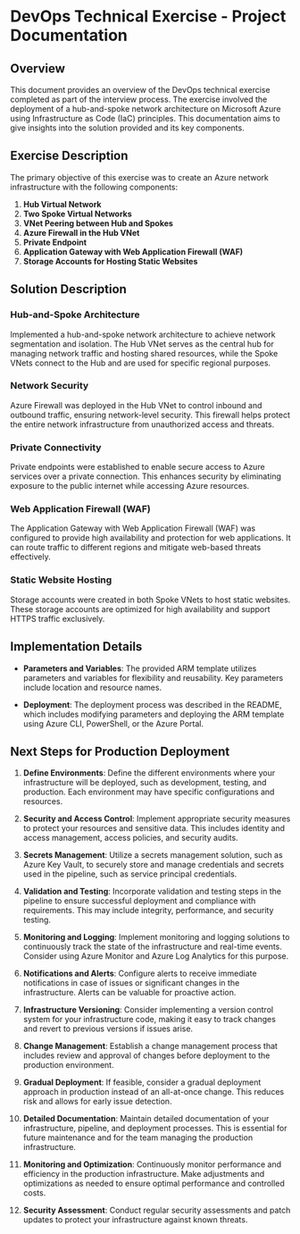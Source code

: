 # DevOps Technical Exercise - Project Documentation

## Overview

This document provides an overview of the DevOps technical exercise completed as part of the interview process. The exercise involved the deployment of a hub-and-spoke network architecture on Microsoft Azure using Infrastructure as Code (IaC) principles. This documentation aims to give insights into the solution provided and its key components.

## Exercise Description

The primary objective of this exercise was to create an Azure network infrastructure with the following components:

1. **Hub Virtual Network**
2. **Two Spoke Virtual Networks**
3. **VNet Peering between Hub and Spokes**
4. **Azure Firewall in the Hub VNet**
5. **Private Endpoint**
6. **Application Gateway with Web Application Firewall (WAF)**
7. **Storage Accounts for Hosting Static Websites**

## Solution Description

### Hub-and-Spoke Architecture

Implemented a hub-and-spoke network architecture to achieve network segmentation and isolation. The Hub VNet serves as the central hub for managing network traffic and hosting shared resources, while the Spoke VNets connect to the Hub and are used for specific regional purposes.

### Network Security

Azure Firewall was deployed in the Hub VNet to control inbound and outbound traffic, ensuring network-level security. This firewall helps protect the entire network infrastructure from unauthorized access and threats.

### Private Connectivity

Private endpoints were established to enable secure access to Azure services over a private connection. This enhances security by eliminating exposure to the public internet while accessing Azure resources.

### Web Application Firewall (WAF)

The Application Gateway with Web Application Firewall (WAF) was configured to provide high availability and protection for web applications. It can route traffic to different regions and mitigate web-based threats effectively.

### Static Website Hosting

Storage accounts were created in both Spoke VNets to host static websites. These storage accounts are optimized for high availability and support HTTPS traffic exclusively.

## Implementation Details

- **Parameters and Variables**: The provided ARM template utilizes parameters and variables for flexibility and reusability. Key parameters include location and resource names.

- **Deployment**: The deployment process was described in the README, which includes modifying parameters and deploying the ARM template using Azure CLI, PowerShell, or the Azure Portal.

## Next Steps for Production Deployment

1. **Define Environments**: Define the different environments where your infrastructure will be deployed, such as development, testing, and production. Each environment may have specific configurations and resources.

2. **Security and Access Control**: Implement appropriate security measures to protect your resources and sensitive data. This includes identity and access management, access policies, and security audits.

3. **Secrets Management**: Utilize a secrets management solution, such as Azure Key Vault, to securely store and manage credentials and secrets used in the pipeline, such as service principal credentials.

4. **Validation and Testing**: Incorporate validation and testing steps in the pipeline to ensure successful deployment and compliance with requirements. This may include integrity, performance, and security testing.

5. **Monitoring and Logging**: Implement monitoring and logging solutions to continuously track the state of the infrastructure and real-time events. Consider using Azure Monitor and Azure Log Analytics for this purpose.

6. **Notifications and Alerts**: Configure alerts to receive immediate notifications in case of issues or significant changes in the infrastructure. Alerts can be valuable for proactive action.

7. **Infrastructure Versioning**: Consider implementing a version control system for your infrastructure code, making it easy to track changes and revert to previous versions if issues arise.

8. **Change Management**: Establish a change management process that includes review and approval of changes before deployment to the production environment.

9. **Gradual Deployment**: If feasible, consider a gradual deployment approach in production instead of an all-at-once change. This reduces risk and allows for early issue detection.

10. **Detailed Documentation**: Maintain detailed documentation of your infrastructure, pipeline, and deployment processes. This is essential for future maintenance and for the team managing the production infrastructure.

11. **Monitoring and Optimization**: Continuously monitor performance and efficiency in the production infrastructure. Make adjustments and optimizations as needed to ensure optimal performance and controlled costs.

12. **Security Assessment**: Conduct regular security assessments and patch updates to protect your infrastructure against known threats.
